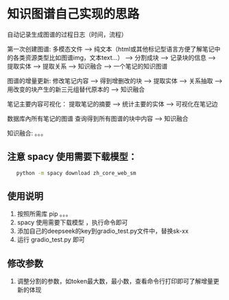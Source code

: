 
# 知识图谱自己实现的思路

自动记录生成图谱的过程日志（时间，流程）


第一次创建图谱:
多模态文件 --> 纯文本（html或其他标记型语言方便了解笔记中的各类资源类型比如图谱img，文本text...） --> 分割成块 --> 记录块的信息
-->  提取实体 --> 提取关系 --> 知识融合 --> 一个笔记的知识图谱


图谱的增量更新:
修改笔记内容 --> 得到增删改的块 --> 提取实体 --> 关系抽取 --> 用改变的块产生的新三元组替代原本的 --> 知识融合 


笔记主要内容可视化：
提取笔记的摘要 --> 统计主要的实体 --> 可视化在笔记边


数据库內所有笔记的图谱
查询得到所有图谱的块中内容 --> 知识融合 


知识融合: 。。。



## 注意 spacy 使用需要下载模型：
```bash 
   python -m spacy download zh_core_web_sm
```

## 使用说明
1. 按照所需库 pip 。。。
2. spacy 使用需要下载模型 ，执行命令即可
3. 添加自己的deepseek的key到gradio_test.py文件中，替换sk-xx
4. 运行 gradio_test.py 即可


## 修改参数
1. 调整分割的参数，如token最大数，最小数，查看命令行打印即可了解增量更新的体现